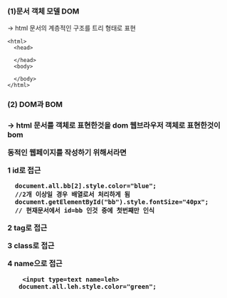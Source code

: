 

<h3>(1)문서 객체 모델 DOM</h3>

-> html 문서의 계층적인 구조를 트리 형태로 표현


    <html>
      <head>
      
      </head>
      <body>
      
      </body>
    </html>

<h3>(2) DOM과 BOM<h3>
  
  -> html 문서를 객체로 표현한것을 dom 
     웹브라우저 객체로 표현한것이 bom
     
  
 동적인 웹페이지를 작성하기 위해서라면
 
  1 id로 접근
  
      document.all.bb[2].style.color="blue";
      //2개 이상일 경우 배열로서 처리하게 됨
      document.getElementById("bb").style.fontSize="40px";
      // 현재문서에서 id=bb 인것 중에 첫번째만 인식
  
 2 tag로 접근
 
 3 class로 접근
 
 4 name으로 접근
  
        <input type=text name=leh>
       document.all.leh.style.color="green";

